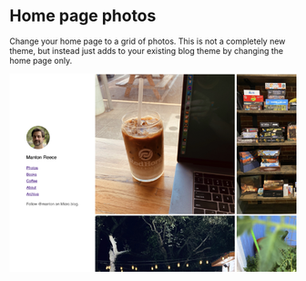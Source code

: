 # Home page photos

Change your home page to a grid of photos. This is not a completely new theme, but instead just adds to your existing blog theme by changing the home page only.

![screenshot](screenshot.png)
